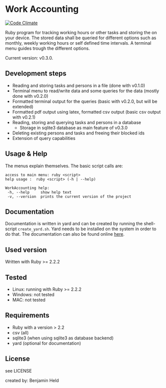 # Work Accounting
[![Code Climate](https://codeclimate.com/github/SettRaziel/time_accounting/badges/gpa.svg)](https://codeclimate.com/github/SettRaziel/time_accounting)

Ruby program for tracking working hours or other tasks and storing the on your
device. The stored data shall be queried for different options such as
monthly, weekly working hours or self defined time intervals. A terminal menu
guides trough the different options.

Current version: v0.3.0.

## Development steps
* Reading and storing tasks and persons in a file (done with v0.1.0)
* Terminal menu to read/write data and some queries for the data (mostly
  done with v0.2.0)
* Formatted terminal output for the queries (basic with v0.2.0, but will be extended)
* Formatted pdf output using latex, formatted csv output (basic csv output
  with v0.2.1)
* Reading, storing and querying tasks and persons in a database
  * Storage in sqlite3 database as main feature of v0.3.0
* Deleting existing persons and tasks and freeing their blocked ids
* Extension of query capabilities

## Usage & Help
The menus explain themselves. The basic script calls are:

```
access to main menu: ruby <script>
help usage :  ruby <script> (-h | --help)

WorkAccounting help:
 -h, --help     show help text
 -v, --version  prints the current version of the project
```

## Documentation
Documentation is written in yard and can be created by running the shell-script
`create_yard.sh`. Yard needs to be installed on the system in order to do that.
The documentation can also be found online [here](https://bheld.eu/doc/accounting_doc/frames.html).

## Used version
Written with Ruby >= 2.2.2

## Tested
* Linux: running with Ruby >= 2.2.2
* Windows: not tested
* MAC: not tested

## Requirements
* Ruby with a version > 2.2
* csv (all)
* sqlite3 (when using sqlite3 as database backend)
* yard (optional for documentation)

## License
see LICENSE

created by: Benjamin Held
